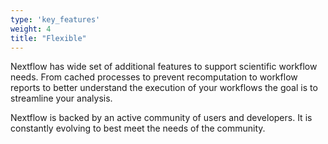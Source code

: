 ```yaml
---
type: 'key_features'
weight: 4
title: "Flexible"
---
```

Nextflow has wide set of additional features to support scientific workflow needs. 
From cached processes to prevent recomputation to workflow reports to better understand
the execution of your workflows the goal is to streamline your analysis. 

Nextflow is backed by an active community of users and developers. It is constantly
evolving to best meet the needs of the community. 
